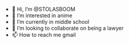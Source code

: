 - 👋 Hi, I’m @STOLASBOOM
- 👀 I’m interested in anime
- 🌱 I’m currently in middle school
- 💞️ I’m looking to collaborate on being a lawyer
- 📫 How to reach me gmail

<!---
STOLASBOOM/STOLASBOOM is a ✨ special ✨ repository because its `README.md` (this file) appears on your GitHub profile.
You can click the Preview link to take a look at your changes.
--->
